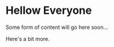 <h1>Hellow Everyone</h1>
<p>Some form of content will go here soon...</p>
<p>Here's a bit more.</p>
